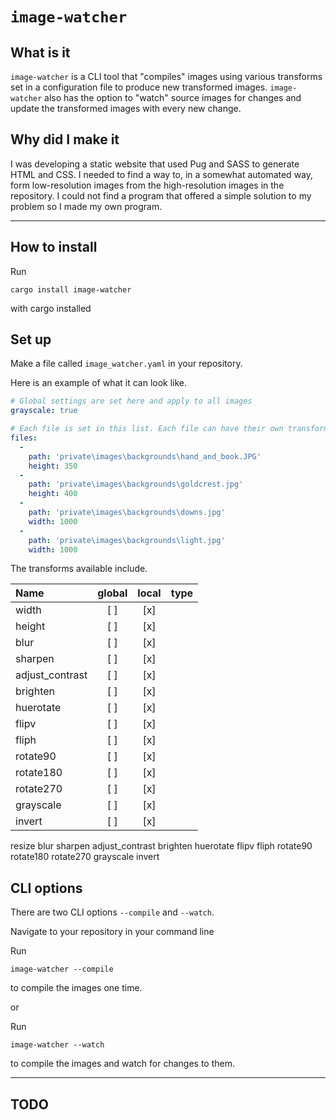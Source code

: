 # `image-watcher`

## What is it

`image-watcher` is a CLI tool that "compiles" images using various transforms set in a configuration file to produce new transformed images.
`image-watcher` also has the option to "watch" source images for changes and update the transformed images with every new change.

## Why did I make it

I was developing a static website that used Pug and SASS to generate HTML and CSS.
I needed to find a way to, in a somewhat automated way, form low-resolution images from the high-resolution images in the repository.
I could not find a program that offered a simple solution to my problem so I made my own program.

---

## How to install

Run

```
cargo install image-watcher
```

with cargo installed

## Set up

Make a file called `image_watcher.yaml` in your repository.

Here is an example of what it can look like.

```yaml
# Global settings are set here and apply to all images
grayscale: true

# Each file is set in this list. Each file can have their own transforms.
files:
  -
    path: 'private\images\backgrounds\hand_and_book.JPG'
    height: 350
  -
    path: 'private\images\backgrounds\goldcrest.jpg'
    height: 400
  -
    path: 'private\images\backgrounds\downs.jpg'
    width: 1000
  -
    path: 'private\images\backgrounds\light.jpg'
    width: 1000
```

The transforms available include.

| Name            | global | local | type |
| :-------------- | :----: | :---: | ---: |
| width           |  [ ]   |  [x]  |      |
| height          |  [ ]   |  [x]  |      |
| blur            |  [ ]   |  [x]  |      |
| sharpen         |  [ ]   |  [x]  |      |
| adjust_contrast |  [ ]   |  [x]  |      |
| brighten        |  [ ]   |  [x]  |      |
| huerotate       |  [ ]   |  [x]  |      |
| flipv           |  [ ]   |  [x]  |      |
| fliph           |  [ ]   |  [x]  |      |
| rotate90        |  [ ]   |  [x]  |      |
| rotate180       |  [ ]   |  [x]  |      |
| rotate270       |  [ ]   |  [x]  |      |
| grayscale       |  [ ]   |  [x]  |      |
| invert          |  [ ]   |  [x]  |      |




resize
blur
sharpen
adjust_contrast
brighten
huerotate
flipv
fliph
rotate90
rotate180
rotate270
grayscale
invert

## CLI options

There are two CLI options `--compile` and `--watch`.

Navigate to your repository in your command line

Run
```
image-watcher --compile
```
to compile the images one time.

or

Run
```
image-watcher --watch
```
to compile the images and watch for changes to them.

---

## TODO